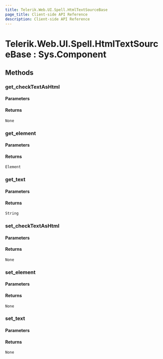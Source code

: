 ```yaml
---
title: Telerik.Web.UI.Spell.HtmlTextSourceBase
page_title: Client-side API Reference
description: Client-side API Reference
---
```


# Telerik.Web.UI.Spell.HtmlTextSourceBase : Sys.Component 

## Methods

###  get_checkTextAsHtml

#### Parameters

#### Returns

`None` 

###  get_element

#### Parameters

#### Returns

`Element` 

###  get_text

#### Parameters

#### Returns

`String` 

###  set_checkTextAsHtml

#### Parameters

#### Returns

`None` 

###  set_element

#### Parameters

#### Returns

`None` 

###  set_text

#### Parameters

#### Returns

`None` 


